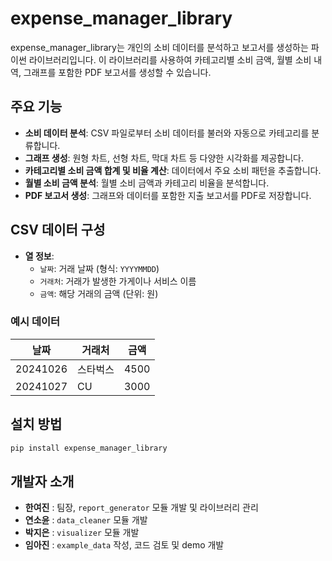 # expense_manager_library

expense_manager_library는 개인의 소비 데이터를 분석하고 보고서를 생성하는 파이썬 라이브러리입니다. 이 라이브러리를 사용하여 카테고리별 소비 금액, 월별 소비 내역, 그래프를 포함한 PDF 보고서를 생성할 수 있습니다.

## 주요 기능
- **소비 데이터 분석**: CSV 파일로부터 소비 데이터를 불러와 자동으로 카테고리를 분류합니다.
- **그래프 생성**: 원형 차트, 선형 차트, 막대 차트 등 다양한 시각화를 제공합니다.
- **카테고리별 소비 금액 합계 및 비율 계산**: 데이터에서 주요 소비 패턴을 추출합니다.
- **월별 소비 금액 분석**: 월별 소비 금액과 카테고리 비율을 분석합니다.
- **PDF 보고서 생성**: 그래프와 데이터를 포함한 지출 보고서를 PDF로 저장합니다.

## CSV 데이터 구성
- **열 정보**:
  - `날짜`: 거래 날짜 (형식: `YYYYMMDD`)
  - `거래처`: 거래가 발생한 가게이나 서비스 이름
  - `금액`: 해당 거래의 금액 (단위: 원)
### 예시 데이터
| 날짜       | 거래처      | 금액   |
|------------|-------------|--------|
| 20241026   | 스타벅스    | 4500   |
| 20241027   | CU          | 3000   |
  
## 설치 방법
```bash
pip install expense_manager_library
```

## 개발자 소개
- **한여진** : 팀장, `report_generator` 모듈 개발 및 라이브러리 관리
- **연소윤** : `data_cleaner` 모듈 개발
- **박지은** : `visualizer` 모듈 개발
- **임아진** : `example_data` 작성, 코드 검토 및 demo 개발
